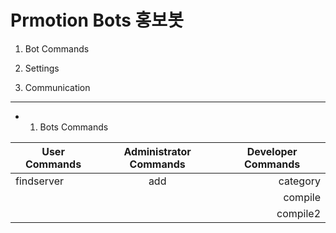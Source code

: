 Prmotion Bots 홍보봇 
=============
1. Bot Commands

2. Settings

3. Communication

---------------------------------------
+ 1. Bots Commands

|  <center>User Commands</center> |  <center>Administrator Commands</center> |  <center>Developer Commands</center> |
|:--------|:--------:|--------:|
|findserver |add  |category |
| | |compile |
| | |compile2 |
  
